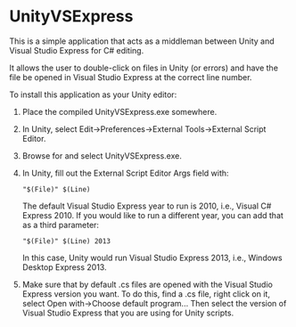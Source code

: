 UnityVSExpress
==============

This is a simple application that acts as a middleman between Unity and Visual Studio Express for C# editing.

It allows the user to double-click on files in Unity (or errors) and have the file be opened in Visual Studio Express at the correct line number.

To install this application as your Unity editor:

1. Place the compiled UnityVSExpress.exe somewhere.

2. In Unity, select Edit&#8594;Preferences&#8594;External Tools&#8594;External Script Editor.

3. Browse for and select UnityVSExpress.exe.

4. In Unity, fill out the External Script Editor Args field with:

    ```
    "$(File)" $(Line)
    ```

    The default Visual Studio Express year to run is 2010, i.e., Visual C# Express 2010. If you would like to run a different year, you can add that as a third parameter:

    ```
    "$(File)" $(Line) 2013
    ```

    In this case, Unity would run Visual Studio Express 2013, i.e., Windows Desktop Express 2013.

5. Make sure that by default .cs files are opened with the Visual Studio Express version you want.
To do this, find a .cs file, right click on it, select Open with&#8594;Choose default program...
Then select the version of Visual Studio Express that you are using for Unity scripts.